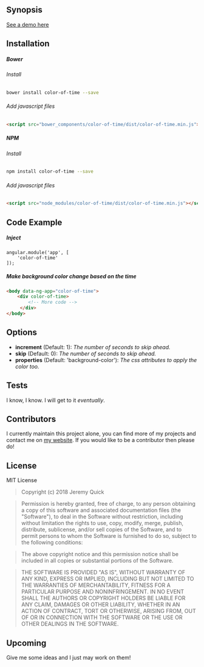 ## Synopsis
 
[See a demo here](https://www.jrquick.com)

## Installation

##### Bower
###### Install
```bash
bower install color-of-time --save
```

###### Add javascript files
```html
<script src="bower_components/color-of-time/dist/color-of-time.min.js"></script>
```


##### NPM
###### Install
```bash
npm install color-of-time --save
```

###### Add javascript files
```html
<script src="node_modules/color-of-time/dist/color-of-time.min.js"></script>
```


## Code Example

##### Inject
```angularjs
angular.module('app', [
    'color-of-time'
]);
```

##### Make background color change based on the time
```html
<body data-ng-app="color-of-time">
    <div color-of-time>
        <!-- More code -->
     </div>
</body>
```

## Options
* **increment** (Default: 1): _The number of seconds to skip ahead._
* **skip** (Default: 0): _The number of seconds to skip ahead._
* **properties** (Default: 'background-color'): _The css attributes to apply the color too._

## Tests

I know, I know. I will get to it _eventually_.

## Contributors

I currently maintain this project alone, you can find more of my projects and contact me on [my website](https://www.jrquick.com). If you would like to be a contributor then please do!

## License

MIT License

>Copyright (c) 2018 Jeremy Quick

>Permission is hereby granted, free of charge, to any person obtaining a copy
of this software and associated documentation files (the "Software"), to deal
in the Software without restriction, including without limitation the rights
to use, copy, modify, merge, publish, distribute, sublicense, and/or sell
copies of the Software, and to permit persons to whom the Software is
furnished to do so, subject to the following conditions:

>The above copyright notice and this permission notice shall be included in all
copies or substantial portions of the Software.

>THE SOFTWARE IS PROVIDED "AS IS", WITHOUT WARRANTY OF ANY KIND, EXPRESS OR
IMPLIED, INCLUDING BUT NOT LIMITED TO THE WARRANTIES OF MERCHANTABILITY,
FITNESS FOR A PARTICULAR PURPOSE AND NONINFRINGEMENT. IN NO EVENT SHALL THE
AUTHORS OR COPYRIGHT HOLDERS BE LIABLE FOR ANY CLAIM, DAMAGES OR OTHER
LIABILITY, WHETHER IN AN ACTION OF CONTRACT, TORT OR OTHERWISE, ARISING FROM,
OUT OF OR IN CONNECTION WITH THE SOFTWARE OR THE USE OR OTHER DEALINGS IN THE
SOFTWARE.

## Upcoming

Give me some ideas and I just may work on them!